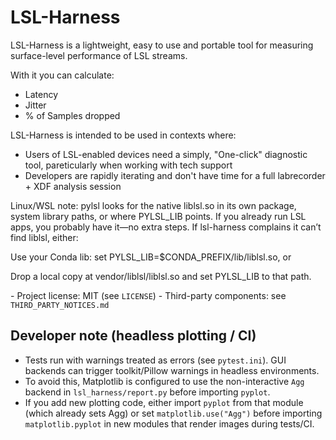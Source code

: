 # LSL-Harness

LSL-Harness is a lightweight, easy to use and portable tool for measuring surface-level performance of LSL streams.

With it you can calculate:

- Latency
- Jitter
- % of Samples dropped

LSL-Harness is intended to be used in contexts where:

- Users of LSL-enabled devices need a simply, "One-click" diagnostic tool, pareticularly when working with tech support
- Developers are rapidly iterating and don't have time for a full labrecorder + XDF analysis session

Linux/WSL note:
pylsl looks for the native liblsl.so in its own package, system library paths, or where PYLSL_LIB points.
If you already run LSL apps, you probably have it—no extra steps.
If lsl-harness complains it can’t find liblsl, either:

Use your Conda lib: set PYLSL_LIB=$CONDA_PREFIX/lib/liblsl.so, or

Drop a local copy at vendor/liblsl/liblsl.so and set PYLSL_LIB to that path.

\- Project license: MIT (see `LICENSE`)
\- Third-party components: see `THIRD_PARTY_NOTICES.md`

## Developer note (headless plotting / CI)

- Tests run with warnings treated as errors (see `pytest.ini`). GUI backends can trigger toolkit/Pillow warnings in headless environments.
- To avoid this, Matplotlib is configured to use the non-interactive `Agg` backend in `lsl_harness/report.py` before importing `pyplot`.
- If you add new plotting code, either import `pyplot` from that module (which already sets Agg) or set `matplotlib.use("Agg")` before importing `matplotlib.pyplot` in new modules that render images during tests/CI.
